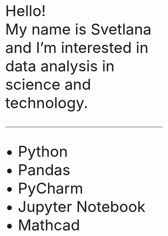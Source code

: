 <font size = 7> Hello!  
<font size = 7> My name is Svetlana and I’m interested in data analysis in science and technology.  
   
_______________________________________________________________________________________
  
  
• Python  
• Pandas  
• PyCharm  
• Jupyter Notebook  
• Mathcad
